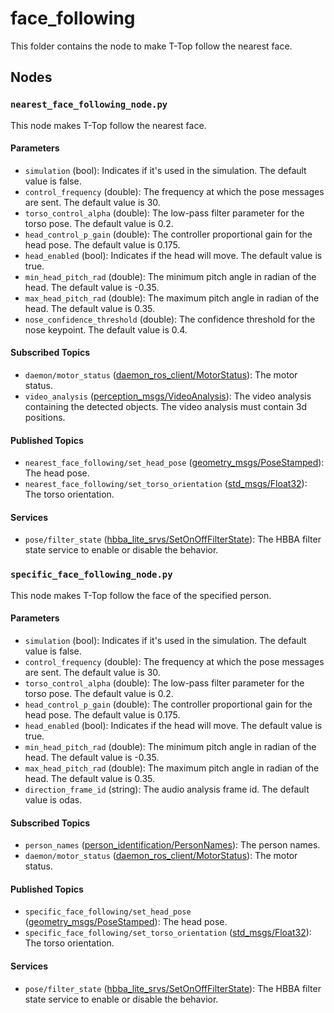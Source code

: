 # face_following

This folder contains the node to make T-Top follow the nearest face.

## Nodes

### `nearest_face_following_node.py`

This node makes T-Top follow the nearest face.

#### Parameters

- `simulation` (bool): Indicates if it's used in the simulation. The default value is false.
- `control_frequency` (double): The frequency at which the pose messages are sent. The default value is 30.
- `torso_control_alpha` (double): The low-pass filter parameter for the torso pose. The default value is 0.2.
- `head_control_p_gain` (double): The controller proportional gain for the head pose. The default value is 0.175.
- `head_enabled` (bool): Indicates if the head will move. The default value is true.
- `min_head_pitch_rad` (double): The minimum pitch angle in radian of the head. The default value is -0.35.
- `max_head_pitch_rad` (double): The maximum pitch angle in radian of the head. The default value is 0.35.
- `nose_confidence_threshold` (double): The confidence threshold for the nose keypoint. The default value is 0.4.

#### Subscribed Topics

- `daemon/motor_status` ([daemon_ros_client/MotorStatus](../../daemon_ros_client/msg/MotorStatus.msg)): The motor status.
- `video_analysis` ([perception_msgs/VideoAnalysis](../../perceptions/perception_msgs/msg/VideoAnalysis.msg)): The video
  analysis containing the detected objects. The video analysis must contain 3d positions.

#### Published Topics

- `nearest_face_following/set_head_pose` ([geometry_msgs/PoseStamped](http://docs.ros.org/en/noetic/api/geometry_msgs/html/msg/PoseStamped.html)):
  The head pose.
- `nearest_face_following/set_torso_orientation` ([std_msgs/Float32](http://docs.ros.org/en/noetic/api/std_msgs/html/msg/Float32.html)):
  The torso orientation.

#### Services

- `pose/filter_state` ([hbba_lite_srvs/SetOnOffFilterState](../../utils/hbba_lite/hbba_lite_srvs/srv/SetOnOffFilterState.srv)): The HBBA filter
  state service to enable or disable the behavior.


### `specific_face_following_node.py`

This node makes T-Top follow the face of the specified person.

#### Parameters

- `simulation` (bool): Indicates if it's used in the simulation. The default value is false.
- `control_frequency` (double): The frequency at which the pose messages are sent. The default value is 30.
- `torso_control_alpha` (double): The low-pass filter parameter for the torso pose. The default value is 0.2.
- `head_control_p_gain` (double): The controller proportional gain for the head pose. The default value is 0.175.
- `head_enabled` (bool): Indicates if the head will move. The default value is true.
- `min_head_pitch_rad` (double): The minimum pitch angle in radian of the head. The default value is -0.35.
- `max_head_pitch_rad` (double): The maximum pitch angle in radian of the head. The default value is 0.35.
- `direction_frame_id` (string): The audio analysis frame id. The default value is odas.

#### Subscribed Topics

- `person_names` ([person_identification/PersonNames](../../perceptions/perception_msgs/msg/PersonNames.msg)):
  The person names.
- `daemon/motor_status` ([daemon_ros_client/MotorStatus](../../daemon_ros_client/msg/MotorStatus.msg)): The motor status.

#### Published Topics

- `specific_face_following/set_head_pose` ([geometry_msgs/PoseStamped](http://docs.ros.org/en/noetic/api/geometry_msgs/html/msg/PoseStamped.html)):
  The head pose.
- `specific_face_following/set_torso_orientation` ([std_msgs/Float32](http://docs.ros.org/en/noetic/api/std_msgs/html/msg/Float32.html)):
  The torso orientation.

#### Services

- `pose/filter_state` ([hbba_lite_srvs/SetOnOffFilterState](../../utils/hbba_lite/hbba_lite_srvs/srv/SetOnOffFilterState.srv)): The HBBA filter
  state service to enable or disable the behavior.
